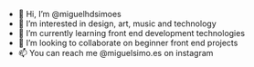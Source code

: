 - 👋 Hi, I’m @miguelhdsimoes
- 👀 I’m interested in design, art, music and technology
- 🌱 I’m currently learning front end development technologies
- 💞️ I’m looking to collaborate on beginner front end projects
- 📫 You can reach me @miguelsimo.es on instagram

<!---
miguelhdsimoes/miguelhdsimoes is a ✨ special ✨ repository because its `README.md` (this file) appears on your GitHub profile.
You can click the Preview link to take a look at your changes.
--->
